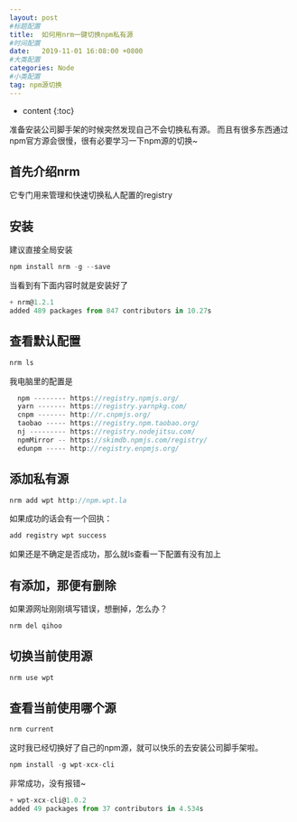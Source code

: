 ```yaml
---
layout: post
#标题配置
title:  如何用nrm一键切换npm私有源
#时间配置
date:   2019-11-01 16:08:00 +0800
#大类配置
categories: Node
#小类配置
tag: npm源切换
---
```


* content
{:toc}

准备安装公司脚手架的时候突然发现自己不会切换私有源。
而且有很多东西通过npm官方源会很慢，很有必要学习一下npm源的切换~

首先介绍nrm
----

它专门用来管理和快速切换私人配置的registry

安装
------

建议直接全局安装
```js
npm install nrm -g --save
```
当看到有下面内容时就是安装好了
```js
+ nrm@1.2.1
added 489 packages from 847 contributors in 10.27s
```
查看默认配置
----
```js
nrm ls
```
我电脑里的配置是
```js
  npm -------- https://registry.npmjs.org/
  yarn ------- https://registry.yarnpkg.com/
  cnpm ------- http://r.cnpmjs.org/
  taobao ----- https://registry.npm.taobao.org/
  nj --------- https://registry.nodejitsu.com/
  npmMirror -- https://skimdb.npmjs.com/registry/
  edunpm ----- http://registry.enpmjs.org/
```

添加私有源
------
```js
nrm add wpt http://npm.wpt.la
```
如果成功的话会有一个回执：
```js
add registry wpt success
```
如果还是不确定是否成功，那么就ls查看一下配置有没有加上


有添加，那便有删除
--------
如果源网址刚刚填写错误，想删掉，怎么办？
```js
nrm del qihoo
```

切换当前使用源
--------
```js
nrm use wpt
```

查看当前使用哪个源
-------
```js
nrm current
```

这时我已经切换好了自己的npm源，就可以快乐的去安装公司脚手架啦。
```js
npm install -g wpt-xcx-cli
```

非常成功，没有报错~

```js
+ wpt-xcx-cli@1.0.2
added 49 packages from 37 contributors in 4.534s
```









